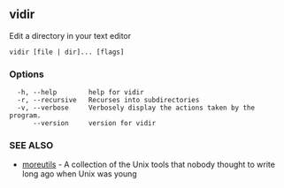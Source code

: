## vidir

Edit a directory in your text editor

```
vidir [file | dir]... [flags]
```

### Options

```
  -h, --help        help for vidir
  -r, --recursive   Recurses into subdirectories
  -v, --verbose     Verbosely display the actions taken by the program.
      --version     version for vidir
```

### SEE ALSO

* [moreutils](moreutils.md)	 - A collection of the Unix tools that nobody thought to write long ago when Unix was young


